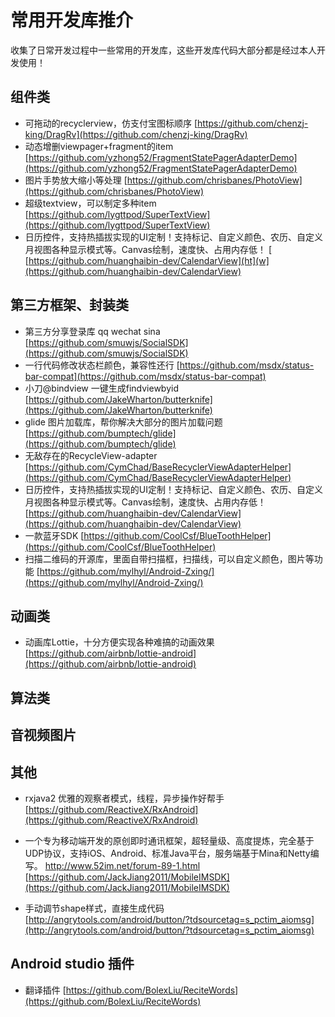 # 常用开发库推介
收集了日常开发过程中一些常用的开发库，这些开发库代码大部分都是经过本人开发使用！

## 组件类
 - 可拖动的recyclerview，仿支付宝图标顺序
  [https://github.com/chenzj-king/DragRv](https://github.com/chenzj-king/DragRv)
 - 动态增删viewpager+fragment的item
  [https://github.com/yzhong52/FragmentStatePagerAdapterDemo](https://github.com/yzhong52/FragmentStatePagerAdapterDemo)
 - 图片手势放大缩小等处理
  [https://github.com/chrisbanes/PhotoView](https://github.com/chrisbanes/PhotoView)
 - 超级textview，可以制定多种item
  [https://github.com/lygttpod/SuperTextView](https://github.com/lygttpod/SuperTextView)
 - 日历控件，支持热插拔实现的UI定制！支持标记、自定义颜色、农历、自定义月视图各种显示模式等。Canvas绘制，速度快、占用内存低！
  [  [https://github.com/huanghaibin-dev/CalendarView](ht](w](https://github.com/huanghaibin-dev/CalendarView)
## 第三方框架、封装类
 - 第三方分享登录库 qq wechat sina
    [https://github.com/smuwjs/SocialSDK](https://github.com/smuwjs/SocialSDK)
 - 一行代码修改状态栏颜色，兼容性还行
    [https://github.com/msdx/status-bar-compat](https://github.com/msdx/status-bar-compat)
 - 小刀@bindview 一键生成findviewbyid
    [https://github.com/JakeWharton/butterknife](https://github.com/JakeWharton/butterknife)
 - glide  图片加载库，帮你解决大部分的图片加载问题
    [https://github.com/bumptech/glide](https://github.com/bumptech/glide)
 - 无敌存在的RecycleView-adapter
 	[https://github.com/CymChad/BaseRecyclerViewAdapterHelper](https://github.com/CymChad/BaseRecyclerViewAdapterHelper)
 - 日历控件，支持热插拔实现的UI定制！支持标记、自定义颜色、农历、自定义月视图各种显示模式等。Canvas绘制，速度快、占用内存低！
  	[https://github.com/huanghaibin-dev/CalendarView](https://github.com/huanghaibin-dev/CalendarView)
 - 一款蓝牙SDK
 	[https://github.com/CoolCsf/BlueToothHelper](https://github.com/CoolCsf/BlueToothHelper)
 - 扫描二维码的开源库，里面自带扫描框，扫描线，可以自定义颜色，图片等功能
 	[https://github.com/mylhyl/Android-Zxing/](https://github.com/mylhyl/Android-Zxing/)

## 动画类
 - 动画库Lottie，十分方便实现各种难搞的动画效果
 	[https://github.com/airbnb/lottie-android](https://github.com/airbnb/lottie-android)

## 算法类

## 音视频图片

## 其他

 - rxjava2 优雅的观察者模式，线程，异步操作好帮手
    [https://github.com/ReactiveX/RxAndroid](https://github.com/ReactiveX/RxAndroid)
 - 一个专为移动端开发的原创即时通讯框架，超轻量级、高度提炼，完全基于UDP协议，支持iOS、Android、标准Java平台，服务端基于Mina和Netty编写。 http://www.52im.net/forum-89-1.html
    [https://github.com/JackJiang2011/MobileIMSDK](https://github.com/JackJiang2011/MobileIMSDK)
    
 - 手动调节shape样式，直接生成代码
   [http://angrytools.com/android/button/?tdsourcetag=s_pctim_aiomsg](http://angrytools.com/android/button/?tdsourcetag=s_pctim_aiomsg)

## Android studio 插件
 - 翻译插件
  [https://github.com/BolexLiu/ReciteWords](https://github.com/BolexLiu/ReciteWords)

